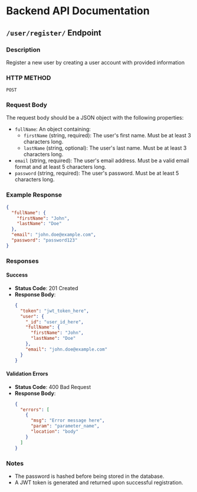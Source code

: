 # Backend API Documentation
## `/user/register/` Endpoint

### Description

Register a new user by creating a user account with provided information

### HTTP METHOD 

`POST`

### Request Body
The request body should be a JSON object with the following properties:
- `fullName`: An object containing:
  - `firstName` (string, required): The user's first name. Must be at least 3 characters long.
  - `lastName` (string, optional): The user's last name. Must be at least 3 characters long.
- `email` (string, required): The user's email address. Must be a valid email format and at least 5 characters long.
- `password` (string, required): The user's password. Must be at least 5 characters long.

### Example Response
```json
{
  "fullName": {
    "firstName": "John",
    "lastName": "Doe"
  },
  "email": "john.doe@example.com",
  "password": "password123"
}
```

### Responses

#### Success
- **Status Code**: 201 Created
- **Response Body**:
  ```json
  {
    "token": "jwt_token_here",
    "user": {
      "_id": "user_id_here",
      "fullName": {
        "firstName": "John",
        "lastName": "Doe"
      },
      "email": "john.doe@example.com"
    }
  }
  ```

#### Validation Errors
- **Status Code**: 400 Bad Request
- **Response Body**:
  ```json
  {
    "errors": [
      {
        "msg": "Error message here",
        "param": "parameter_name",
        "location": "body"
      }
    ]
  }
  ```

### Notes
- The password is hashed before being stored in the database.
- A JWT token is generated and returned upon successful registration.
